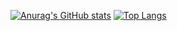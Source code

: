 [![Anurag's GitHub stats](https://vercel-c3mb-joe8tkv2q-ysbc1247s-projects.vercel.app/api?username=ysbc1247&theme=merko)](https://github.com/anuraghazra/github-readme-stats)  [![Top Langs](https://github-readme-stats.vercel.app/api/top-langs/?username=ysbc1247&hide=html&layout=donut)](https://github.com/anuraghazra/github-readme-stats)
